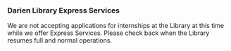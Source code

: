 ### Darien Library Express Services
We are not accepting applications for internships at the Library at this time while we offer Express Services. Please check back when the Library resumes full and normal operations. 